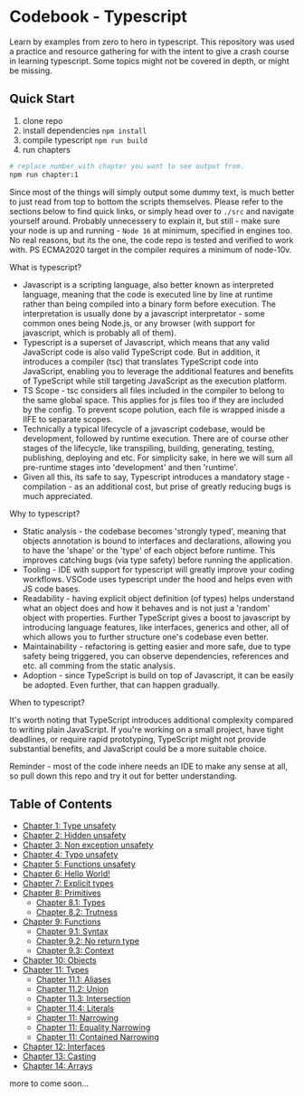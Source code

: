 # **Codebook - Typescript**
Learn by examples from zero to hero in typescript. This repository was used a practice and resource gathering for with the intent to give a crash course in learning typescript. Some topics might not be covered in depth, or might be missing.

## **Quick Start**
1. clone repo
2. install dependencies `npm install`
3. compile typescript `npm run build`
3. run chapters

```sh
# replace number with chapter you want to see output from.
npm run chapter:1
```

Since most of the things will simply output some dummy text, is much better to just read from top to bottom the scripts themselves. Please refer to the sections below to find quick links, or simply head over to `./src` and navigate yourself around. Probably unnecessery to explain it, but still - make sure your node is up and running - `Node 16` at minimum, specified in engines too. No real reasons, but its the one, the code repo is tested and verified to work with. PS ECMA2020 target in the compiler requires a minimum of node-10v.

What is typescript?

- Javascript is a scripting language, also better known as interpreted language, meaning that the code is executed line by line at runtime rather than being compiled into a binary form before execution. The interpretation is usually done by a javascript interpretator - some common ones being Node.js, or any browser (with support for javascript, which is probably all of them).
- Typescript is a superset of Javascript, which means that any valid JavaScript code is also valid TypeScript code. But in addition, it introduces a compiler (tsc) that translates TypeScript code into JavaScript, enabling you to leverage the additional features and benefits of TypeScript while still targeting JavaScript as the execution platform.
- TS Scope - tsc considers all files included in the compiler to belong to the same global space. This applies for js files too if they are included by the config. To prevent scope polution, each file is wrapped inisde a  IIFE to separate scopes.
- Technically a typical lifecycle of a javascript codebase, would be development, followed by runtime execution. There are of course other stages of the lifecycle, like transpiling, building, generating, testing, publishing, deploying and etc. For simplicity sake, in here we will sum all pre-runtime stages into 'development' and then 'runtime'. 
- Given all this, its safe to say, Typescript introduces a mandatory stage - compilation - as an additional cost, but prise of greatly reducing bugs is much appreciated.

Why to typescript?

- Static analysis - the codebase becomes 'strongly typed', meaning that objects annotation is bound to interfaces and declarations, allowing you to have the 'shape' or the 'type' of each object before runtime. This improves catching bugs (via type safety) before running the application.
- Tooling - IDE with support for typescript will greatly improve your coding workflows. VSCode uses typescript under the hood and helps even with JS code bases.
- Readability - having explicit object definition (of types) helps understand what an object does and how it behaves and is not just a 'random' object with properties. Further TypeScript gives a boost to javascript by introducing language features, like interfaces, generics and other, all of which allows you to further structure one's codebase even better.
- Maintainability - refactoring is getting easier and more safe, due to type safety being triggered, you can observe dependencies, references and etc. all comming from the static analysis.
- Adoption - since TypeScript is build on top of Javascript, it can be easily be adopted. Even further, that can happen gradually.

When to typescript?

It's worth noting that TypeScript introduces additional complexity compared to writing plain JavaScript. If you're working on a small project, have tight deadlines, or require rapid prototyping, TypeScript might not provide substantial benefits, and JavaScript could be a more suitable choice.

Reminder - most of the code inhere needs an IDE to make any sense at all, so pull down this repo and try it out for better understanding.

## **Table of Contents**
- [Chapter 1: Type unsafety](#chapter-1-introduction)
- [Chapter 2: Hidden unsafety](#chapter-2-main-topic)
- [Chapter 3: Non exception unsafety](#chapter-2-main-topic)
- [Chapter 4: Typo unsafety](#chapter-2-main-topic)
- [Chapter 5: Functions unsafety](#chapter-2-main-topic)
- [Chapter 6: Hello World!](#chapter-2-main-topic)
- [Chapter 7: Explicit types](#chapter-2-main-topic)
- [Chapter 8: Primitives](https://github.com/gvanastasov/codebook-typescript/blob/main/src/8_primitives/index.ts)
    - [Chapter 8.1: Types](#chapter-2-main-topic)
    - [Chapter 8.2: Trutness](#chapter-2-main-topic)
- [Chapter 9: Functions](https://github.com/gvanastasov/codebook-typescript/blob/main/src/9_functions/index.ts)
    - [Chapter 9.1: Syntax](#chapter-2-main-topic)
    - [Chapter 9.2: No return type](#chapter-2-main-topic)
    - [Chapter 9.3: Context](#chapter-2-main-topic)
- [Chapter 10: Objects](#chapter-2-main-topic)
- [Chapter 11: Types](#chapter-2-main-topic)
    - [Chapter 11.1: Aliases](#chapter-2-main-topic)
    - [Chapter 11.2: Union](#chapter-2-main-topic)
    - [Chapter 11.3: Intersection](#chapter-2-main-topic)
    - [Chapter 11.4: Literals](#chapter-2-main-topic)
    - [Chapter 11: Narrowing](#chapter-2-main-topic)
    - [Chapter 11: Equality Narrowing](#chapter-2-main-topic)
    - [Chapter 11: Contained Narrowing](#chapter-2-main-topic)
- [Chapter 12: Interfaces](#chapter-2-main-topic)
- [Chapter 13: Casting](#chapter-2-main-topic)
- [Chapter 14: Arrays](#chapter-2-main-topic)

more to come soon...
